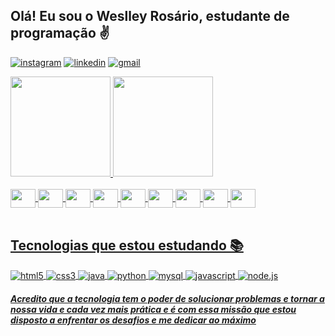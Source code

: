 ## Olá! Eu sou o Weslley Rosário, estudante de programação ✌️

[![instagram](https://img.shields.io/badge/Instagram-E4405F?style=for-the-badge&logo=instagram&logoColor=white
)](https://instagram.com/w_rosario07)
[![linkedin](https://img.shields.io/badge/LinkedIn-0077B5?style=for-the-badge&logo=linkedin&logoColor=white)](www.linkedin.com/in/weslley-rosario-0969201b8)
[![gmail](https://img.shields.io/badge/Gmail-D14836?style=for-the-badge&logo=gmail&logoColor=white)](mailto:weslley.rosario07@gmail.com)

<div style="display: inline-block">
  <a href="https://github.com/w-rosario">
  <img height="160em" src="https://github-readme-stats.vercel.app/api?username=w-rosario&show_icons=true&theme=tokyonight&include_all_commits=true&count_private=true"/>
  <img height="160em" src="https://github-readme-stats.vercel.app/api/top-langs/?username=w-rosario&layout=compact&langs_count=7&theme=tokyonight"/>
</div>
    
<div style="display: inline_block"><br>
    <img align="center" height="30" width="40" src="https://cdn.jsdelivr.net/gh/devicons/devicon/icons/windows8/windows8-original.svg" />
    <img align="center" height="30" width="40" src="https://cdn.jsdelivr.net/gh/devicons/devicon/icons/android/android-plain.svg" />
    <img align="center" height="30" width="40" src="https://cdn.jsdelivr.net/gh/devicons/devicon/icons/vscode/vscode-original.svg" />
    <img align="center" height="30" width="40" src="https://cdn.jsdelivr.net/gh/devicons/devicon/icons/jetbrains/jetbrains-original.svg" />
    <img align="center" height="30" width="40" src="https://cdn.jsdelivr.net/gh/devicons/devicon/icons/devicon/devicon-original.svg" />
    <img align="center" height="30" width="40" src="https://cdn.jsdelivr.net/gh/devicons/devicon/icons/arduino/arduino-original.svg" />
    <img align="center" height="30" width="40" src=https://cdn.jsdelivr.net/gh/devicons/devicon/icons/git/git-original.svg />
    <img align="center" height="30" width="40" src="https://cdn.jsdelivr.net/gh/devicons/devicon/icons/figma/figma-original.svg" />
    <img align="center" height="30" width="40" src="https://cdn.jsdelivr.net/gh/devicons/devicon/icons/inkscape/inkscape-original.svg"/>
    
</div>
<br>

## Tecnologias que estou estudando 📚
<div style="display: inline_block">
    <img align="center" alt="html5" src="https://img.shields.io/badge/HTML5-E34F26?style=for-the-badge&logo=html5&logoColor=white">
    <img align="center" alt="css3" src="https://img.shields.io/badge/CSS3-1572B6?style=for-the-badge&logo=css3&logoColor=white">
    <img align="center" alt="java"src="https://img.shields.io/badge/Java-ED8B00?style=for-the-badge&logo=java&logoColor=white">
    <img align="center" alt="python" src="https://img.shields.io/badge/Python-14354C?style=for-the-badge&logo=python&logoColor=white">
    <img align="center" alt="mysql" src="https://img.shields.io/badge/MySQL-00000F?style=for-the-badge&logo=mysql&logoColor=white">
    <img align="center" alt="javascript" src="https://img.shields.io/badge/JavaScript-F7DF1E?style=for-the-badge&logo=javascript&logoColor=black">
    <img align="center" alt="node.js" src="https://img.shields.io/badge/Node.js-43853D?style=for-the-badge&logo=node.js&logoColor=white">
</div>

##### Acredito que a tecnologia tem o poder de solucionar problemas e tornar a nossa vida e cada vez mais prática e é com essa missão que estou disposto a enfrentar os desafios e me dedicar ao máximo
